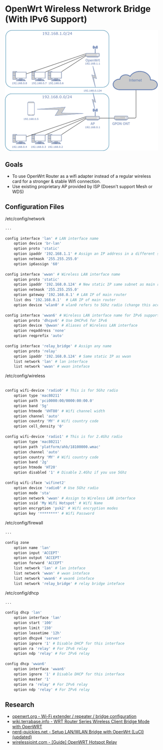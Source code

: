 # OpenWrt Wireless Netwrork Bridge (With IPv6 Support)

![diag0](./diag0.drawio2.png)

## Goals

- To use OpenWrt Router as a wifi adapter instead of a regular wireless card for a stronger & stable Wifi connection.
- Use existing proprietary AP provided by ISP (Doesn't support Mesh or WDS)

## Configuration Files

/etc/config/network

```bash
...

config interface 'lan' # LAN interface name
	option device 'br-lan'
	option proto 'static'
	option ipaddr '192.168.1.1' # Assign an IP address in a different subnet
	option netmask '255.255.255.0'
	option ip6assign '60'

config interface 'wwan' # Wireless LAN interface name
	option proto 'static' 
	option ipaddr '192.168.0.124' # New static IP same subnet as main router
	option netmask '255.255.255.0'
	option gateway '192.168.0.1' # LAN IP of main router
	list dns '192.168.0.1'  # LAN IP of main router
	option device 'wlan0' # wlan0 refers to 5Ghz radio (change this accordingly)

config interface 'wwan6' # Wireless LAN interface name for IPv6 support
	option proto 'dhcpv6' # Use DHCPv6 for IPv6 
	option device '@wwan' # Aliases of Wireless LAN interface
	option reqaddress 'none' 
	option reqprefix 'auto'

config interface 'relay_bridge' # Assign any name
	option proto 'relay' 
	option ipaddr '192.168.0.124' # Same static IP as wwan
	list network 'lan' # lan interface
	list network 'wwan' # wwan inteface

```

/etc/config/wireless

```bash

config wifi-device 'radio0' # This is for 5Ghz radio
	option type 'mac80211'
	option path 'pci0000:00/0000:00:00.0'
	option band '5g'
	option htmode 'VHT80' # Wifi channel width
	option channel 'auto' 
	option country 'MY' # Wifi country code
	option cell_density '0'

config wifi-device 'radio1' # This is for 2.4Ghz radio
	option type 'mac80211'
	option path 'platform/ahb/18100000.wmac'
	option channel 'auto'
	option country 'MY' # Wifi country code
	option band '2g'
	option htmode 'HT20' 
	option disabled '1' # Disable 2.4Ghz if you use 5Ghz

config wifi-iface 'wifinet2'
	option device 'radio0' # Use 5Ghz radio
	option mode 'sta'
	option network 'wwan' # Assign to Wireless LAN interface
	option ssid 'My Wifi Hotspot' # Wifi Name
	option encryption 'psk2' # Wifi encryption modes 
	option key '********' # Wifi Password

```

/etc/config/firewall

```bash
...

config zone
	option name 'lan'
	option input 'ACCEPT'
	option output 'ACCEPT'
	option forward 'ACCEPT'
	list network 'lan' # lan inteface
	list network 'wwan' # wwan inteface
	list network 'wwan6' # wwan6 inteface
	list network 'relay_bridge' # relay bridge inteface
```

/etc/config/dhcp

```bash
...

config dhcp 'lan'
	option interface 'lan'
	option start '100'
	option limit '150'
	option leasetime '12h'
	option dhcpv4 'server'
	option ignore '1' # Disable DHCP for this interface
	option ra 'relay' # For IPv6 relay
	option ndp 'relay' # For IPv6 relay

config dhcp 'wwan6'
	option interface 'wwan6'
	option ignore '1' # Disable DHCP for this interface
	option master '1'
	option ra 'relay' # For IPv6 relay
	option ndp 'relay' # For IPv6 relay
```

## Research

- [openwrt.org - Wi-Fi extender / repeater / bridge configuration](https://openwrt.org/docs/guide-user/network/wifi/relay_configuration)
- [wiki.terrabase.info - WRT Router Series Wireless Client Bridge Mode with OpenWRT
](https://wiki.terrabase.info/index.php?title=WRT_Router_Series_Wireless_Client_Bridge_Mode_with_OpenWRT&mobileaction=toggle_view_desktop)
- [nerd-quickies.net - Setup LAN/WLAN Bridge with OpenWrt (LuCI) (updated)](https://www.nerd-quickies.net/2019/08/20/setup-lan-wlan-bridge-with-openwrt-luci/)
- [wirelessjoint.com - [Guide] OpenWRT Hotspot Relay](https://wirelessjoint.com/viewtopic.php?t=3667)